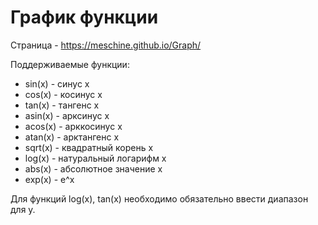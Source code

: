 # График функции
Страница - https://meschine.github.io/Graph/

Поддерживаемые функции:
+ sin(x) - синус x
+ cos(x) - косинус x
+ tan(x) - тангенс x
+ asin(x)	- арксинус x
+ acos(x)	- арккосинус x
+ atan(x)	- арктангенс x
+ sqrt(x) - квадратный корень x
+ log(x) - натуральный логарифм x
+ abs(x) - абсолютное значение x
+ exp(x) - e^x

Для функций log(x), tan(x) необходимо обязательно ввести диапазон для y.
